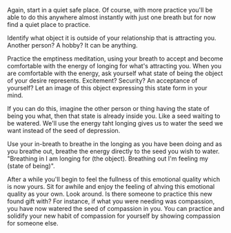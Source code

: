 Again, start in a quiet safe place. Of
course, with more practice you'll be able to
do this anywhere almost instantly with just
one breath but for now find a quiet place to
practice.

Identify what object it is outside of your
relationship that is attracting you. Another
person? A hobby? It can be anything.

Practice the emptiness meditation, using
your breath to accept and become
comfortable with the energy of longing for
what's attracting you. When you are
comfortable with the energy, ask yourself
what state of being the object of your desire
represents. Excitement? Security? An
acceptance of yourself? Let an image of this
object expressing this state form in your
mind.

If you can do this, imagine the other
person or thing having the state of being you
what, then that state is already inside you.
Like a seed waiting to be watered. We'll use
the energy taht longing gives us to water the
seed we want instead of the seed of
depression.

Use your in-breath to breathe in the
longing as you have been doing and as you
breathe out, breathe the energy directly to
the seed you wish to water. "Breathing in I 
am longing for (the object). Breathing out 
I'm feeling my (state of being)".

After a while you'll begin to feel the
fullness of this emotional quality which is
now yours. Sit for awhile and enjoy the
feeling of ahving this emotional quality as
your own. Look around. Is there someone to 
practice this new found gift with? For
instance, if what you were needing was
compassion, you have now watered the seed
of compassion in you. You can practice and
solidify your new habit of compassion for
yourself by showing compassion for
someone else.
